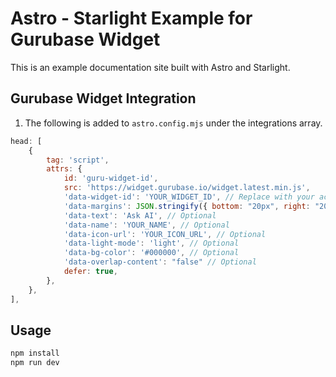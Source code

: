 # Astro - Starlight Example for Gurubase Widget

This is an example documentation site built with Astro and Starlight.

## Gurubase Widget Integration

1. The following is added to `astro.config.mjs` under the integrations array.

```js
head: [
    {
        tag: 'script',
        attrs: {
            id: 'guru-widget-id',
            src: 'https://widget.gurubase.io/widget.latest.min.js',
            'data-widget-id': 'YOUR_WIDGET_ID', // Replace with your actual widget ID
            'data-margins': JSON.stringify({ bottom: "20px", right: "20px" }), // Optional
            'data-text': 'Ask AI', // Optional
            'data-name': 'YOUR_NAME', // Optional
            'data-icon-url': 'YOUR_ICON_URL', // Optional
            'data-light-mode': 'light', // Optional
            'data-bg-color': '#000000', // Optional
            'data-overlap-content': "false" // Optional
            defer: true,
        },
    },
],
```

## Usage

```bash
npm install
npm run dev
```
